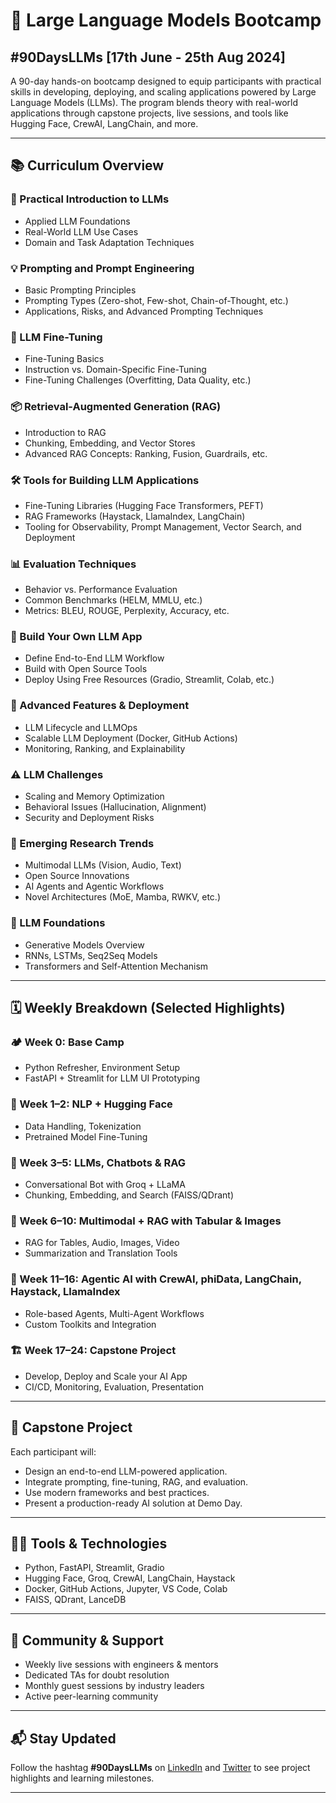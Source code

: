 # 🧠 Large Language Models Bootcamp
## #90DaysLLMs [17th June - 25th Aug 2024]

A 90-day hands-on bootcamp designed to equip participants with practical skills in developing, deploying, and scaling applications powered by Large Language Models (LLMs). The program blends theory with real-world applications through capstone projects, live sessions, and tools like Hugging Face, CrewAI, LangChain, and more.

---

## 📚 Curriculum Overview

### 🔰 Practical Introduction to LLMs
- Applied LLM Foundations
- Real-World LLM Use Cases
- Domain and Task Adaptation Techniques

### 💡 Prompting and Prompt Engineering
- Basic Prompting Principles
- Prompting Types (Zero-shot, Few-shot, Chain-of-Thought, etc.)
- Applications, Risks, and Advanced Prompting Techniques

### 🔧 LLM Fine-Tuning
- Fine-Tuning Basics
- Instruction vs. Domain-Specific Fine-Tuning
- Fine-Tuning Challenges (Overfitting, Data Quality, etc.)

### 📦 Retrieval-Augmented Generation (RAG)
- Introduction to RAG
- Chunking, Embedding, and Vector Stores
- Advanced RAG Concepts: Ranking, Fusion, Guardrails, etc.

### 🛠️ Tools for Building LLM Applications
- Fine-Tuning Libraries (Hugging Face Transformers, PEFT)
- RAG Frameworks (Haystack, LlamaIndex, LangChain)
- Tooling for Observability, Prompt Management, Vector Search, and Deployment

### 📊 Evaluation Techniques
- Behavior vs. Performance Evaluation
- Common Benchmarks (HELM, MMLU, etc.)
- Metrics: BLEU, ROUGE, Perplexity, Accuracy, etc.

### 🧪 Build Your Own LLM App
- Define End-to-End LLM Workflow
- Build with Open Source Tools
- Deploy Using Free Resources (Gradio, Streamlit, Colab, etc.)

### 🚀 Advanced Features & Deployment
- LLM Lifecycle and LLMOps
- Scalable LLM Deployment (Docker, GitHub Actions)
- Monitoring, Ranking, and Explainability

### ⚠️ LLM Challenges
- Scaling and Memory Optimization
- Behavioral Issues (Hallucination, Alignment)
- Security and Deployment Risks

### 🔬 Emerging Research Trends
- Multimodal LLMs (Vision, Audio, Text)
- Open Source Innovations
- AI Agents and Agentic Workflows
- Novel Architectures (MoE, Mamba, RWKV, etc.)

### 🧠 LLM Foundations
- Generative Models Overview
- RNNs, LSTMs, Seq2Seq Models
- Transformers and Self-Attention Mechanism

---

## 🗓 Weekly Breakdown (Selected Highlights)

### 🏕 Week 0: Base Camp
- Python Refresher, Environment Setup
- FastAPI + Streamlit for LLM UI Prototyping

### 📖 Week 1–2: NLP + Hugging Face
- Data Handling, Tokenization
- Pretrained Model Fine-Tuning

### 💬 Week 3–5: LLMs, Chatbots & RAG
- Conversational Bot with Groq + LLaMA
- Chunking, Embedding, and Search (FAISS/QDrant)

### 🔎 Week 6–10: Multimodal + RAG with Tabular & Images
- RAG for Tables, Audio, Images, Video
- Summarization and Translation Tools

### 🧠 Week 11–16: Agentic AI with CrewAI, phiData, LangChain, Haystack, LlamaIndex
- Role-based Agents, Multi-Agent Workflows
- Custom Toolkits and Integration

### 🏗️ Week 17–24: Capstone Project
- Develop, Deploy and Scale your AI App
- CI/CD, Monitoring, Evaluation, Presentation

---

## 💼 Capstone Project

Each participant will:
- Design an end-to-end LLM-powered application.
- Integrate prompting, fine-tuning, RAG, and evaluation.
- Use modern frameworks and best practices.
- Present a production-ready AI solution at Demo Day.

---

## 🧑‍💻 Tools & Technologies

- Python, FastAPI, Streamlit, Gradio
- Hugging Face, Groq, CrewAI, LangChain, Haystack
- Docker, GitHub Actions, Jupyter, VS Code, Colab
- FAISS, QDrant, LanceDB

---

## 🤝 Community & Support

- Weekly live sessions with engineers & mentors
- Dedicated TAs for doubt resolution
- Monthly guest sessions by industry leaders
- Active peer-learning community

---

## 📬 Stay Updated

Follow the hashtag **#90DaysLLMs** on [LinkedIn](https://linkedin.com) and [Twitter](https://twitter.com) to see project highlights and learning milestones.

---
